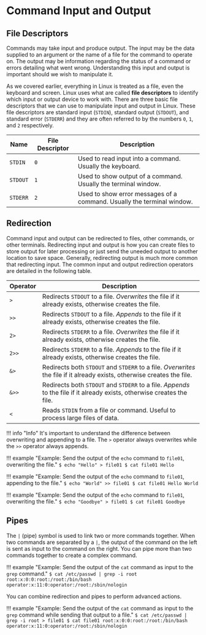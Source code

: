 # Command Input and Output

## File Descriptors

Commands may take input and produce output. The input may be the data supplied to an argument or the name of a file for the command to operate on. The output may be information regarding the status of a command or errors detailing what went wrong. Understanding this input and output is important should we wish to manipulate it. 

As we covered earlier, everything in Linux is treated as a file, even the keyboard and screen. Linux uses what are called **file descriptors** to identify which input or output device to work with. There are three basic file descriptors that we can use to manipulate input and output in Linux. These file descriptors are standard input (`STDIN`), standard output (`STDOUT`), and standard error (`STDERR`) and they are often referred to by the numbers `0`, `1`, and `2` respectively.

| Name     | File Descriptor | Description                                                            |
| -------- | --------------- | ---------------------------------------------------------------------- |
| `STDIN`  | `0`             | Used to read input into a command. Usually the keyboard.               |
| `STDOUT` | `1`             | Used to show output of a command. Usually the terminal window.         |
| `STDERR` | `2`             | Used to show error messages of a command. Usually the terminal window. |

## Redirection

Command input and output can be redirected to files, other commands, or other terminals. Redirecting input and output is how you can create files to store output for later processing or just send the uneeded output to another location to save space. Generally, redirecting output is much more common that redirecting input. The common input and output redirection operators are detailed in the following table.

| Operator | Description                                                                                                             |
| -------- | ----------------------------------------------------------------------------------------------------------------------- | 
| `>`      | Redirects `STDOUT` to a file. *Overwrites* the file if it already exists, otherwise creates the file.                   |
| `>>`     | Redirects `STDOUT` to a file. *Appends* to the file if it already exists, otherwise creates the file.                   |
| `2>`     | Redirects `STDERR` to a file. *Overwrites* the file if it already exists, otherwise creates the file.                   |
| `2>>`    | Redirects `STDERR` to a file. *Appends* to the file if it already exists, otherwise creates the file.                   |
| `&>`     | Redirects both `STDOUT` and `STDERR` to a file. *Overwrites* the file if it already exists, otherwise creates the file. |
| `&>>`    | Redirects both `STDOUT` and `STDERR` to a file. *Appends* to the file if it already exists, otherwise creates the file. |
| `<`      | Reads `STDIN` from a file or command. Useful to process large files of data.                                            |

!!! info "Info"
    It's important to understand the difference between overwriting and appending to a file. The `>` operator always overwrites while the `>>` operator always appends.

!!! example "Example: Send the output of the `echo` command to `file01`, overwriting the file."
    ```
    $ echo "Hello" > file01
    $ cat file01
    Hello
    ```

!!! example "Example: Send the output of the `echo` command to `file01`, appending to the file."
    ```
    $ echo "World" >> file01
    $ cat file01
    Hello
    World
    ```

!!! example "Example: Send the output of the `echo` command to `file01`, overwriting the file."
    ```
    $ echo "Goodbye" > file01
    $ cat file01
    Goodbye
    ```

## Pipes

The `|` (pipe) symbol is used to link two or more commands together. When two commands are separated by a `|`, the output of the command on the left is sent as input to the command on the right. You can pipe more than two commands together to create a complex command.

!!! example "Example: Send the output of the `cat` command as input to the `grep` command."
    ```
    $ cat /etc/passwd | grep -i root
    root:x:0:0:root:/root:/bin/bash
    operator:x:11:0:operator:/root:/sbin/nologin
    ```

You can combine redirection and pipes to perform advanced actions.

!!! example "Example: Send the output of the `cat` command as input to the `grep` command while sending that output to a file."
    ```
    $ cat /etc/passwd | grep -i root > file01
    $ cat file01
    root:x:0:0:root:/root:/bin/bash
    operator:x:11:0:operator:/root:/sbin/nologin
    ```
